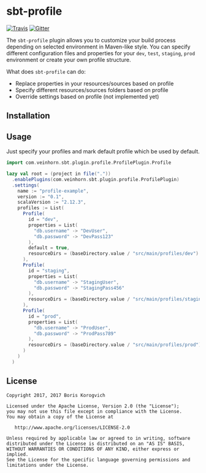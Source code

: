 # sbt-profile

[![Travis](https://travis-ci.org/VEINHORN/sbt-profile.svg?branch=master)]()
[![Gitter](https://img.shields.io/gitter/room/nwjs/nw.js.svg)](https://gitter.im/sbt-profile-profile/Lobby?utm_source=share-link&utm_medium=link&utm_campaign=share-link)

The `sbt-profile` plugin allows you to customize your build process depending on selected environment in Maven-like style. You can specify different configuration files and properties for your `dev`, `test`, `staging`, `prod` environment or create your own profile structure.

What does `sbt-profile` can do:
* Replace properties in your resources/sources based on profile
* Specify different resources/sources folders based on profile
* Override settings based on profile (not implemented yet)

## Installation

## Usage
Just specify your profiles and mark default profile which be used by default.

```scala
import com.veinhorn.sbt.plugin.profile.ProfilePlugin.Profile

lazy val root = (project in file("."))
  .enablePlugins(com.veinhorn.sbt.plugin.profile.ProfilePlugin)
  .settings(
    name := "profile-example",
    version := "0.1",
    scalaVersion := "2.12.3",
    profiles := List(
      Profile(
        id = "dev",
        properties = List(
          "db.username" -> "DevUser",
          "db.password" -> "DevPass123"
        ),
        default = true,
        resourceDirs = (baseDirectory.value / "src/main/profiles/dev") :: Nil
      ),
      Profile(
        id = "staging",
        properties = List(
          "db.username" -> "StagingUser",
          "db.password" -> "StagingPass456"
        ),
        resourceDirs = (baseDirectory.value / "src/main/profiles/staging") :: Nil
      ),
      Profile(
        id = "prod",
        properties = List(
          "db.username" -> "ProdUser",
          "db.password" -> "ProdPass789"
        ),
        resourceDirs = (baseDirectory.value / "src/main/profiles/prod") :: Nil
      )
    )
  )

```

## License

    Copyright 2017, 2017 Boris Korogvich

    Licensed under the Apache License, Version 2.0 (the "License");
    you may not use this file except in compliance with the License.
    You may obtain a copy of the License at

       http://www.apache.org/licenses/LICENSE-2.0

    Unless required by applicable law or agreed to in writing, software
    distributed under the License is distributed on an "AS IS" BASIS,
    WITHOUT WARRANTIES OR CONDITIONS OF ANY KIND, either express or implied.
    See the License for the specific language governing permissions and
    limitations under the License.
